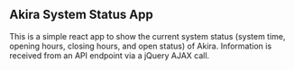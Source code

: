 ## Akira System Status App

This is a simple react app to show the current system status (system time, opening hours, closing hours, and open status) of Akira.
Information is received from an API endpoint via a jQuery AJAX call.